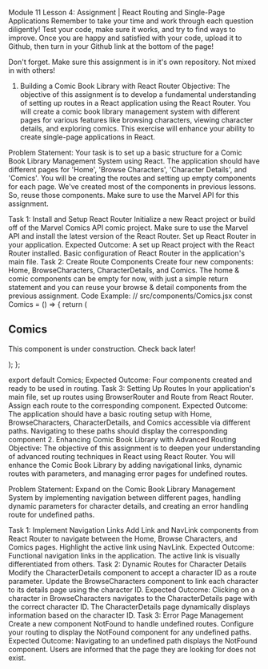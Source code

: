 Module 11 Lesson 4: Assignment | React Routing and Single-Page Applications
Remember to take your time and work through each question diligently! Test your code, make sure it works, and try to find ways to improve. Once you are happy and satisfied with your code, upload it to Github, then turn in your Github link at the bottom of the page!

Don't forget. Make sure this assignment is in it's own repository. Not mixed in with others!

1. Building a Comic Book Library with React Router
Objective: The objective of this assignment is to develop a fundamental understanding of setting up routes in a React application using the React Router. You will create a comic book library management system with different pages for various features like browsing characters, viewing character details, and exploring comics. This exercise will enhance your ability to create single-page applications in React.

Problem Statement: Your task is to set up a basic structure for a Comic Book Library Management System using React. The application should have different pages for 'Home', 'Browse Characters', 'Character Details', and 'Comics'. You will be creating the routes and setting up empty components for each page. We've created most of the components in previous lessons. So, reuse those components. Make sure to use the Marvel API for this assignment.

Task 1: Install and Setup React Router
Initialize a new React project or build off of the Marvel Comics API comic project. Make sure to use the Marvel API and install the latest version of the React Router.
Set up React Router in your application.
Expected Outcome:
A set up React project with the React Router installed.
Basic configuration of React Router in the application's main file.
Task 2: Create Route Components
Create four new components: Home, BrowseCharacters, CharacterDetails, and Comics. The home & comic components can be empty for now, with just a simple return statement and you can reuse your browse & detail components from the previous assignment.
Code Example:
// src/components/Comics.jsx
const Comics = () => {
    return (
        <div>
            <h2>Comics</h2>
            <p>This component is under construction. Check back later!</p>
        </div>
    );
};

export default Comics;
Expected Outcome:
Four components created and ready to be used in routing.
Task 3: Setting Up Routes
In your application's main file, set up routes using BrowserRouter and Route from React Router. Assign each route to the corresponding component.
Expected Outcome:
The application should have a basic routing setup with Home, BrowseCharacters, CharacterDetails, and Comics accessible via different paths.
Navigating to these paths should display the corresponding component
2. Enhancing Comic Book Library with Advanced Routing
Objective: The objective of this assignment is to deepen your understanding of advanced routing techniques in React using React Router. You will enhance the Comic Book Library by adding navigational links, dynamic routes with parameters, and managing error pages for undefined routes.

Problem Statement: Expand on the Comic Book Library Management System by implementing navigation between different pages, handling dynamic parameters for character details, and creating an error handling route for undefined paths.

Task 1: Implement Navigation Links
Add Link and NavLink components from React Router to navigate between the Home, Browse Characters, and Comics pages.
Highlight the active link using NavLink.
Expected Outcome:
Functional navigation links in the application.
The active link is visually differentiated from others.
Task 2: Dynamic Routes for Character Details
Modify the CharacterDetails component to accept a character ID as a route parameter.
Update the BrowseCharacters component to link each character to its details page using the character ID.
Expected Outcome:
Clicking on a character in BrowseCharacters navigates to the CharacterDetails page with the correct character ID.
The CharacterDetails page dynamically displays information based on the character ID.
Task 3: Error Page Management
Create a new component NotFound to handle undefined routes.
Configure your routing to display the NotFound component for any undefined paths.
Expected Outcome:
Navigating to an undefined path displays the NotFound component.
Users are informed that the page they are looking for does not exist.

